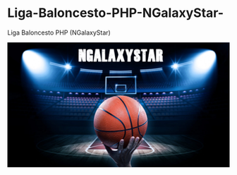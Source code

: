 # Liga-Baloncesto-PHP-NGalaxyStar-
Liga Baloncesto PHP (NGalaxyStar)  



![](https://github.com/peter1323/Liga-Baloncesto-PHP-NGalaxyStar-/blob/main/Proyecto_Pedro_PHP/portada.jpg)
